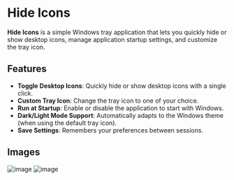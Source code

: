 # Hide Icons
**Hide Icons** is a simple Windows tray application that lets you quickly hide or show desktop icons, manage application startup settings, and customize the tray icon.

## Features
- **Toggle Desktop Icons**: Quickly hide or show desktop icons with a single click.
- **Custom Tray Icon**: Change the tray icon to one of your choice.
- **Run at Startup**: Enable or disable the application to start with Windows.
- **Dark/Light Mode Support**: Automatically adapts to the Windows theme (when using the default tray icon).
- **Save Settings**: Remembers your preferences between sessions.

## Images
![image](https://github.com/user-attachments/assets/6b78231f-937b-42a8-9372-699dd0efa04b)
![image](https://github.com/user-attachments/assets/b78a28b4-137b-4baf-9ce4-dd3e364fa32d)
